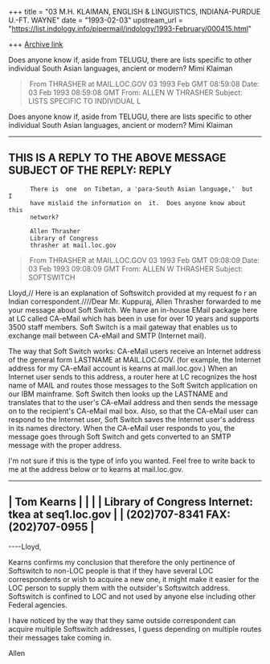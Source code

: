 +++
title = "03 M.H. KLAIMAN, ENGLISH & LINGUISTICS, INDIANA-PURDUE U.-FT. WAYNE"
date = "1993-02-03"
upstream_url = "https://list.indology.info/pipermail/indology/1993-February/000415.html"

+++
[Archive link](https://list.indology.info/pipermail/indology/1993-February/000415.html)

Does anyone know if, aside from TELUGU, there are lists specific
to other individual South Asian languages, ancient or modern?
Mimi Klaiman


> From THRASHER at MAIL.LOC.GOV 03 1993 Feb GMT 08:59:08
Date: 03 Feb 1993 08:59:08 GMT
From: ALLEN W THRASHER <THRASHER at MAIL.LOC.GOV>
Subject: LISTS SPECIFIC TO INDIVIDUAL L

Does anyone know if, aside from TELUGU, there are lists specific 
to other individual South Asian languages, ancient or modern? 
Mimi Klaiman 


------------------------------------------
THIS IS A REPLY TO THE ABOVE MESSAGE
SUBJECT OF THE REPLY: REPLY                         
------------------------------------------
          There is  one  on Tibetan, a 'para-South Asian language,'  but  I 
          have mislaid the information on  it.  Does anyone know about this 
          network? 

          Allen Thrasher 
          Library of Congress 
          thrasher at mail.loc.gov                                             


> From THRASHER at MAIL.LOC.GOV 03 1993 Feb GMT 09:08:09
Date: 03 Feb 1993 09:08:09 GMT
From: ALLEN W THRASHER <THRASHER at MAIL.LOC.GOV>
Subject: SOFTSWITCH

Lloyd,//  Here is an explanation of Softswitch provided at my request fo 
r an Indian correspondent.////Dear Mr. Kuppuraj, 
Allen Thrasher forwarded to me your message about Soft Switch.  We 
have an in-house EMail package here at LC called CA-eMail which has been in 
use for over 10 years and supports 3500 staff members.  Soft Switch is a 
mail gateway that enables us to exchange mail between CA-eMail and SMTP 
(Internet mail). 

The way that Soft Switch works:  CA-eMail users receive an Internet address 
of the general form LASTNAME at MAIL.LOC.GOV.  (for example, the Internet 
address for my CA-eMail account is kearns at mail.loc.gov.)  When an Internet 
user sends to this address, a router here at LC recognizes the host name of 
MAIL and routes those messages to the Soft Switch application on our IBM 
mainframe.  Soft Switch then looks up the LASTNAME and translates that to 
the user's CA-eMail address and then sends the message on to the 
recipient's CA-eMail mail box.  Also, so that the CA-eMail user can respond 
to the Internet user, Soft Switch saves the Internet user's address in its 
names directory.  When the CA-eMail user responds to you, the message goes 
through Soft Switch and gets converted to an SMTP message with the proper 
address. 

I'm not sure if this is the type of info you wanted.  Feel free to write 
back to me at the address below or to kearns at mail.loc.gov. 

------------------------------------------------------------- 
| Tom Kearns                                                | 
|                                                           | 
| Library of Congress           Internet: tkea at seq1.loc.gov | 
| (202)707-8341                 FAX: (202)707-0955          | 
------------------------------------------------------------- 

----Lloyd, 

  Kearns confirms my conclusion that therefore the only pertinence of Softswitch 
to non-LOC people is that  if  they have several LOC correspondents or  wish  to 
acquire a  new one, it might make  it easier for  the  LOC person to supply them 
with the outsider's Softswitch address.  Softswitch is confined to  LOC and  not 
used by anyone else including other Federal agencies.   

  I  have noticed by  the  way  that they same outside correspondent can acquire 
multiple Softswitch addresses,  I  guess  depending  on  multiple  routes  their 
messages take coming in. 

Allen                                                                            




